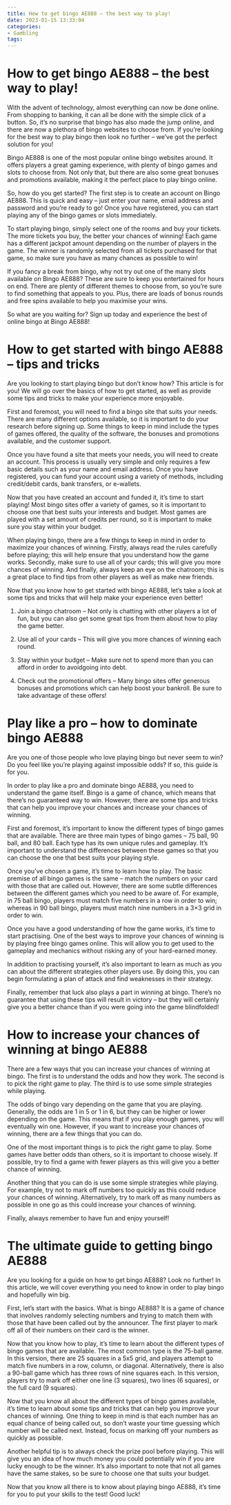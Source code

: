 ```yaml
---
title: How to get bingo AE888 – the best way to play!
date: 2023-01-15 13:33:04
categories:
- Gambling
tags:
---
```



#  How to get bingo AE888 – the best way to play!

With the advent of technology, almost everything can now be done online. From shopping to banking, it can all be done with the simple click of a button. So, it’s no surprise that bingo has also made the jump online, and there are now a plethora of bingo websites to choose from. If you’re looking for the best way to play bingo then look no further – we’ve got the perfect solution for you!

Bingo AE888 is one of the most popular online bingo websites around. It offers players a great gaming experience, with plenty of bingo games and slots to choose from. Not only that, but there are also some great bonuses and promotions available, making it the perfect place to play bingo online.

So, how do you get started? The first step is to create an account on Bingo AE888. This is quick and easy – just enter your name, email address and password and you’re ready to go! Once you have registered, you can start playing any of the bingo games or slots immediately.

To start playing bingo, simply select one of the rooms and buy your tickets. The more tickets you buy, the better your chances of winning! Each game has a different jackpot amount depending on the number of players in the game. The winner is randomly selected from all tickets purchased for that game, so make sure you have as many chances as possible to win!

If you fancy a break from bingo, why not try out one of the many slots available on Bingo AE888? These are sure to keep you entertained for hours on end. There are plenty of different themes to choose from, so you’re sure to find something that appeals to you. Plus, there are loads of bonus rounds and free spins available to help you maximise your wins.

So what are you waiting for? Sign up today and experience the best of online bingo at Bingo AE888!

#  How to get started with bingo AE888 – tips and tricks

Are you looking to start playing bingo but don’t know how? This article is for you! We will go over the basics of how to get started, as well as provide some tips and tricks to make your experience more enjoyable.

First and foremost, you will need to find a bingo site that suits your needs. There are many different options available, so it is important to do your research before signing up. Some things to keep in mind include the types of games offered, the quality of the software, the bonuses and promotions available, and the customer support.

Once you have found a site that meets your needs, you will need to create an account. This process is usually very simple and only requires a few basic details such as your name and email address. Once you have registered, you can fund your account using a variety of methods, including credit/debit cards, bank transfers, or e-wallets.

Now that you have created an account and funded it, it’s time to start playing! Most bingo sites offer a variety of games, so it is important to choose one that best suits your interests and budget. Most games are played with a set amount of credits per round, so it is important to make sure you stay within your budget.

When playing bingo, there are a few things to keep in mind in order to maximize your chances of winning. Firstly, always read the rules carefully before playing; this will help ensure that you understand how the game works. Secondly, make sure to use all of your cards; this will give you more chances of winning. And finally, always keep an eye on the chatroom; this is a great place to find tips from other players as well as make new friends.

Now that you know how to get started with bingo AE888, let’s take a look at some tips and tricks that will help make your experience even better!

1) Join a bingo chatroom – Not only is chatting with other players a lot of fun, but you can also get some great tips from them about how to play the game better.

2) Use all of your cards – This will give you more chances of winning each round.

3) Stay within your budget – Make sure not to spend more than you can afford in order to avoidgoing into debt.

4) Check out the promotional offers – Many bingo sites offer generous bonuses and promotions which can help boost your bankroll. Be sure to take advantage of these offers!

#  Play like a pro – how to dominate bingo AE888

Are you one of those people who love playing bingo but never seem to win? Do you feel like you’re playing against impossible odds? If so, this guide is for you.

In order to play like a pro and dominate bingo AE888, you need to understand the game itself. Bingo is a game of chance, which means that there’s no guaranteed way to win. However, there are some tips and tricks that can help you improve your chances and increase your chances of winning.

First and foremost, it’s important to know the different types of bingo games that are available. There are three main types of bingo games – 75 ball, 90 ball, and 80 ball. Each type has its own unique rules and gameplay. It’s important to understand the differences between these games so that you can choose the one that best suits your playing style.

Once you’ve chosen a game, it’s time to learn how to play. The basic premise of all bingo games is the same – match the numbers on your card with those that are called out. However, there are some subtle differences between the different games which you need to be aware of. For example, in 75 ball bingo, players must match five numbers in a row in order to win; whereas in 90 ball bingo, players must match nine numbers in a 3×3 grid in order to win.

Once you have a good understanding of how the game works, it’s time to start practising. One of the best ways to improve your chances of winning is by playing free bingo games online. This will allow you to get used to the gameplay and mechanics without risking any of your hard-earned money.

In addition to practising yourself, it’s also important to learn as much as you can about the different strategies other players use. By doing this, you can begin formulating a plan of attack and find weaknesses in their strategy.

Finally, remember that luck also plays a part in winning at bingo. There’s no guarantee that using these tips will result in victory – but they will certainly give you a better chance than if you were going into the game blindfolded!

#  How to increase your chances of winning at bingo AE888

There are a few ways that you can increase your chances of winning at bingo. The first is to understand the odds and how they work. The second is to pick the right game to play. The third is to use some simple strategies while playing.

The odds of bingo vary depending on the game that you are playing. Generally, the odds are 1 in 5 or 1 in 6, but they can be higher or lower depending on the game. This means that if you play enough games, you will eventually win one. However, if you want to increase your chances of winning, there are a few things that you can do.

One of the most important things is to pick the right game to play. Some games have better odds than others, so it is important to choose wisely. If possible, try to find a game with fewer players as this will give you a better chance of winning.

Another thing that you can do is use some simple strategies while playing. For example, try not to mark off numbers too quickly as this could reduce your chances of winning. Alternatively, try to mark off as many numbers as possible in one go as this could increase your chances of winning.

Finally, always remember to have fun and enjoy yourself!

#  The ultimate guide to getting bingo AE888

Are you looking for a guide on how to get bingo AE888? Look no further! In this article, we will cover everything you need to know in order to play bingo and hopefully win big.

First, let’s start with the basics. What is bingo AE888? It is a game of chance that involves randomly selecting numbers and trying to match them with those that have been called out by the announcer. The first player to mark off all of their numbers on their card is the winner.

Now that you know how to play, it’s time to learn about the different types of bingo games that are available. The most common type is the 75-ball game. In this version, there are 25 squares in a 5x5 grid, and players attempt to match five numbers in a row, column, or diagonal. Alternatively, there is also a 90-ball game which has three rows of nine squares each. In this version, players try to mark off either one line (3 squares), two lines (6 squares), or the full card (9 squares).

Now that you know all about the different types of bingo games available, it’s time to learn about some tips and tricks that can help you improve your chances of winning. One thing to keep in mind is that each number has an equal chance of being called out, so don’t waste your time guessing which number will be called next. Instead, focus on marking off your numbers as quickly as possible.

Another helpful tip is to always check the prize pool before playing. This will give you an idea of how much money you could potentially win if you are lucky enough to be the winner. It’s also important to note that not all games have the same stakes, so be sure to choose one that suits your budget.

Now that you know all there is to know about playing bingo AE888, it’s time for you to put your skills to the test! Good luck!